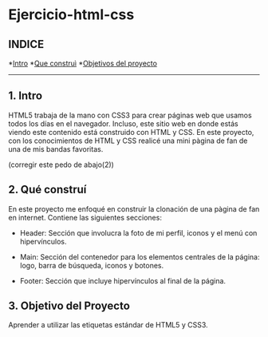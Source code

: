 # Ejercicio-html-css

## INDICE

*[Intro](#)
*[Que construì](#)
*[Objetivos del proyecto](#)

****

## 1. Intro
HTML5 trabaja de la mano con CSS3 para crear páginas web que usamos todos los días en el navegador. Incluso, este sitio web en donde estás viendo este contenido está construido con HTML y CSS. En este proyecto, con los conocimientos de HTML y CSS realicé una mini pàgina de fan de una de mis bandas favoritas.


(corregir este pedo de abajo(2))
## 2. Qué construí
En este proyecto me enfoqué en construir la clonación de una pàgina de fan en internet.
Contiene las siguientes secciones:

* Header: Sección que involucra la foto de mi perfil, iconos y el menú con hipervínculos.

* Main: Sección del contenedor para los elementos centrales de la página: logo, barra de búsqueda, iconos y botones.

* Footer: Sección que incluye hipervínculos al final de la página.

## 3. Objetivo del Proyecto
Aprender a utilizar las etiquetas estándar de HTML5 y CSS3.
